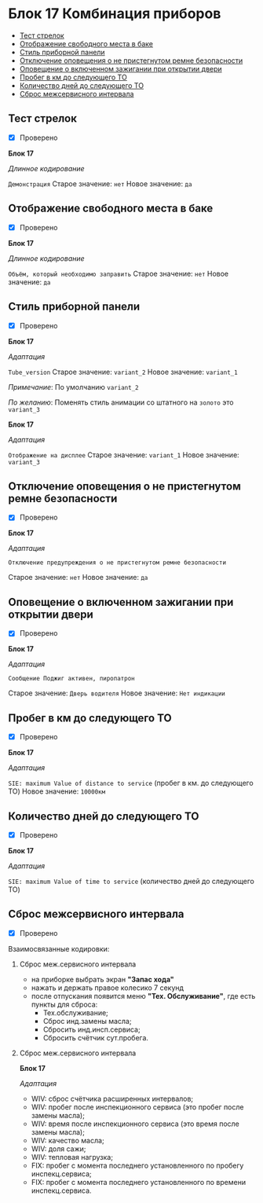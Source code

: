 # Блок 17 Комбинация приборов
* [Тест стрелок](#тест-стрелок)
* [Отображение свободного места в баке](#отображение-свободного-места-в-баке)
* [Стиль приборной панели](#стиль-приборной-панели)
* [Отключение оповещения о не пристегнутом ремне безопасности](#отключение-оповещения-о-не-пристегнутом-ремне-безопасности)
* [Оповещение о включенном зажигании при открытии двери](#оповещение-о-включенном-зажигании-при-открытии-двери)
* [Пробег в км до следующего ТО](#пробег-в-км-до-следующего-то)
* [Количество дней до следующего ТО](#количество-дней-до-следующего-то)
* [Сброс межсервисного интервала](#сброс-межсервисного-интервала)

## Тест стрелок
- [x] Проверено

**Блок 17**

*Длинное кодирование*

`Демонстрация` Старое значение: `нет` Новое значение: `да`

## Отображение свободного места в баке
- [x] Проверено

**Блок 17**

*Длинное кодирование*

`Объём, который необходимо заправить` Старое значение: `нет` Новое значение: `да`

## Стиль приборной панели
- [x] Проверено

**Блок 17**

*Aдаптация*

`Tube_version` Старое значение: `variant_2` Новое значение: `variant_1`

_Примечание_: По умолчанию `variant_2`

_По желанию_: Поменять стиль анимации со штатного на `золото` это `variant_3`

**Блок 17**

*Aдаптация*

`Отображение на дисплее` Старое значение: `variant_1` Новое значение: `variant_3`

## Отключение оповещения о не пристегнутом ремне безопасности
- [x] Проверено

**Блок 17**

*Aдаптация*

`Отключение предупреждения о не пристегнутом ремне безопасности` 

Старое значение: `нет` Новое значение: `да`

## Оповещение о включенном зажигании при открытии двери
- [x] Проверено

**Блок 17**

*Aдаптация*

`Сообщение Поджиг активен, пиропатрон`

Старое значение: `Дверь водителя` Новое значение: `Нет индикации`

## Пробег в км до следующего ТО
- [x] Проверено

**Блок 17**

*Aдаптация*

`SIE: maximum Value of distance to service` (пробег в км. до следующего ТО)
Новое значение: `10000км`

## Количество дней до следующего ТО 
- [x] Проверено

**Блок 17**

*Aдаптация*

`SIE: maximum Value of time to service` (количество дней до следующего ТО)

## Сброс межсервисного интервала
- [x] Проверено

Взаимосвязанные кодировки:
1. Сброс меж.сервисного интервала
   - на приборке выбрать экран **"Запас хода"**
   - нажать и держать правое колесико 7 секунд
   - после отпускания появится меню **"Тех. Обслуживание"**, где есть пункты для сброса:
     * Тех.обслуживание;
     * Сброс инд.замены масла;
     * Сбросить инд.инсп.сервиса;
     * Сбросить счётчик сут.пробега.

2. Сброс меж.сервисного интервала

   **Блок 17**

   *Aдаптация*

   - WIV: сброс счётчика расширенных интервалов;
   - WIV: пробег после инспекционного сервиса (это пробег после замены масла);
   - WIV: время после инспекционного сервиса (это время после замены масла);
   - WIV: качество масла;
   - WIV: доля сажи;
   - WIV: тепловая нагрузка;
   - FIX: пробег с момента последнего установленного по пробегу инспекц.сервиса;
   - FIX: пробег с момента последнего установленного по времени инспекц.сервиса.
